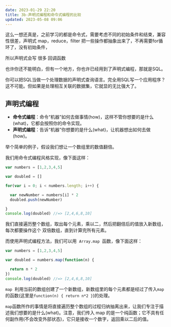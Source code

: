 ```yaml
---
date: 2023-01-29 22:20
title: 3b-声明式编程和命令式编程的比较
updated: 2023-05-08 09:06
---
```


这么一想还真是，之前学习的都是命令式，需要考虑不同的初始条件和结束，兼容性很差，声明式 map，reduce，filter 把一些操作都抽象出来了，不再需要for循环了，没有初始条件，

所以声明式会写 很多 回调函数

也许你还不能明白，但有一个地方，你也许已经用到了声明式编程，那就是SQL。

你可以把SQL当做一个处理数据的声明式查询语言。完全用SQL写一个应用程序？这不可能。但如果是处理相互关联的数据集，它就显的无比强大了。


## 声明式编程

- **命令式编程**：命令“机器”如何去做事情(how)，这样不管你想要的是什么(what)，它都会按照你的命令实现。
- **声明式编程**：告诉“机器”你想要的是什么(what)，让机器想出如何去做(how)。

举个简单的例子，假设我们想让一个数组里的数值翻倍。

我们用命令式编程风格实现，像下面这样：

```js
var numbers = [1,2,3,4,5]

var doubled = []

for(var i = 0; i < numbers.length; i++) {

  var newNumber = numbers[i] * 2
  doubled.push(newNumber)

}
console.log(doubled) //=> [2,4,6,8,10]
```

我们直接遍历整个数组，取出每个元素，乘以二，然后把翻倍后的值放入新数组，每次都要操作这个 双倍数组，直到计算完所有元素。

而使用声明式编程方法，我们可以用  `Array.map`  函数，像下面这样：

```js
var numbers = [1,2,3,4,5]

var doubled = numbers.map(function(n) {

  return n * 2
})
console.log(doubled) //=> [2,4,6,8,10]

```

`map`  利用当前的数组创建了一个新数组，新数组里的每个元素都是经过了传入`map`的函数(这里是`function(n) { return n*2 }`)的处理。

`map`函数所作的事情是将直接遍历整个数组的过程归纳抽离出来，让我们专注于描述我们想要的是什么(what)。注意，我们传入 map 的是一个纯函数；它不具有任何副作用(不会改变外部状态)，它只是接收一个数字，返回乘以二后的值。